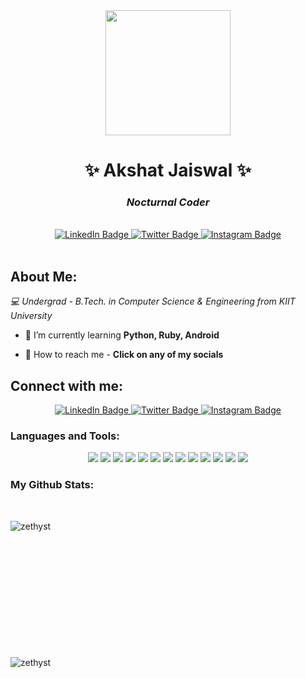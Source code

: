 <div id="header" align="center"> 
 <img src="https://media.giphy.com/media/QTfX9Ejfra3ZmNxh6B/giphy.gif" width="200" height="200"/> 
 </div> 
 <h1 align="center">✨ Akshat Jaiswal ✨</h1>

<h3 align="center"><I>Nocturnal Coder</I></h3>

 <br> 
  <div id="badges" align="center"> 
  <a href=" https://www.linkedin.com/in/akshat-jaiswal-4664a2197/" target="_blank"> 
  <img src="https://img.shields.io/badge/LinkedIn-0A66C2?style=for-the-badge&logo=linkedin&logoColor=white" alt="LinkedIn Badge"/> 
  </a> 
 <a href="https://twitter.com/_TheColdSmoker_" target="_blank"> 
  <img src="https://img.shields.io/badge/Twitter-1DA1F2?style=for-the-badge&logo=Twitter&logoColor=white" alt="Twitter Badge"/> 
  </a> 
  <a href="https://www.instagram.com/scyp77/" target="_blank"> 
  <img src="https://img.shields.io/badge/Instagram-E4405F?style=for-the-badge&logo=Instagram&logoColor=white" alt="Instagram Badge"/> 
 </a> 
 
  <br> 
  <br> 
 </div> 

<h2 align="left">About Me:</h2>
 <p aligh="center"><I>💻 Undergrad - B.Tech. in Computer Science & Engineering from KIIT University</I></p>

-  🌱 I’m currently learning **Python, Ruby, Android**

-  📨 How to reach me - <b>Click on any of my socials </b>

<h2 align="left">Connect with me:</h2>
  <div id="badges" align="center"> 
  <a href=" https://www.linkedin.com/in/akshat-jaiswal-4664a2197/" target="_blank"> 
  <img src="https://img.shields.io/badge/LinkedIn-0A66C2?style=for-the-badge&logo=linkedin&logoColor=white" alt="LinkedIn Badge"/> 
  </a> 
 <a href="https://twitter.com/_TheColdSmoker_" target="_blank"> 
  <img src="https://img.shields.io/badge/Twitter-1DA1F2?style=for-the-badge&logo=Twitter&logoColor=white" alt="Twitter Badge"/> 
  </a> 
  <a href="https://www.instagram.com/scyp77/" target="_blank"> 
  <img src="https://img.shields.io/badge/Instagram-E4405F?style=for-the-badge&logo=Instagram&logoColor=white" alt="Instagram Badge"/> 
 </a> 
 

<h3 align="left">Languages and Tools:</h3>
 <div id="badges-2" align="center"> 
    <img src="https://img.icons8.com/color/48/FA5252/c-programming.png"/> 
    <img src="https://img.icons8.com/color/48/000000/c-plus-plus-logo.png"/> 
    <img src="https://img.icons8.com/color/48/000000/python--v1.png"/> 
    <img src="https://img.icons8.com/color/48/000000/my-sql.png"/> 
    <img src="https://img.icons8.com/color/48/000000/html-5--v1.png"/> 
    <img src="https://img.icons8.com/color/48/000000/css3.png"/> 
    <img src="https://img.icons8.com/color/48/000000/javascript--v1.png"/> 
    <img src="https://img.icons8.com/color/48/000000/microsoft-excel-2019--v1.png"/> 
    <img src="https://img.icons8.com/color/48/000000/visual-studio-code-2019.png"/> 
    <img src="https://img.icons8.com/color/48/000000/adobe-xd--v1.png"/>  
    <img src="https://img.icons8.com/color/48/000000/adobe-photoshop--v1.png"/> 
    <img src="https://img.icons8.com/color/48/000000/adobe-illustrator--v1.png"/> 
    <img src="https://img.icons8.com/color/48/000000/adobe-premiere-pro--v1.png"/> 
    </div> 

<h3 align="left">My Github Stats:</h3><br>
<p><img align="left" src="https://github-readme-stats.vercel.app/api/top-langs?username=zethyst&show_icons=true&theme=tokyonight" alt="zethyst" /></p>
<br><br><br><br><br><br><br><br><br><br><br><br>

<p>&nbsp;<img align="left" src="https://github-readme-stats.vercel.app/api?username=zethyst&show_icons=true&locale=en&layout=compact&theme=tokyonight" alt="zethyst" /></p>
<br>
<br>

